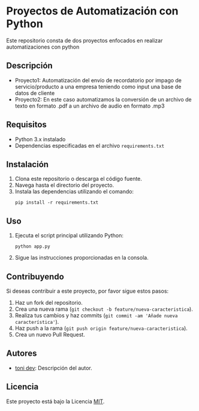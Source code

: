 # Proyectos de Automatización con Python

Este repositorio consta de dos proyectos enfocados en realizar automatizaciones con python

## Descripción

- Proyecto1: Automatización del envío de recordatorio por impago de servicio/producto a una empresa teniendo como input una base de datos de cliente
- Proyecto2: En este caso automatizamos la conversión de un archivo de texto en formato .pdf a un archivo de audio en formato 
.mp3

## Requisitos

- Python 3.x instalado
- Dependencias especificadas en el archivo `requirements.txt`

## Instalación

1. Clona este repositorio o descarga el código fuente.
2. Navega hasta el directorio del proyecto.
3. Instala las dependencias utilizando el comando:
   ```
   pip install -r requirements.txt
   ```

## Uso

1. Ejecuta el script principal utilizando Python:
   ```
   python app.py
   ```
2. Sigue las instrucciones proporcionadas en la consola.

## Contribuyendo

Si deseas contribuir a este proyecto, por favor sigue estos pasos:

1. Haz un fork del repositorio.
2. Crea una nueva rama (`git checkout -b feature/nueva-caracteristica`).
3. Realiza tus cambios y haz commits (`git commit -am 'Añade nueva característica'`).
4. Haz push a la rama (`git push origin feature/nueva-caracteristica`).
5. Crea un nuevo Pull Request.

## Autores

- [toni dev](https://github.com/valantoni): Descripción del autor.

## Licencia

Este proyecto está bajo la Licencia [MIT](LICENSE).
